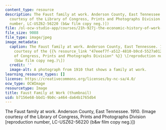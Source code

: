 ```yaml
---
content_type: resource
description: The Faust family at work. Anderson County, East Tennessee. 1910. (Image
  courtesy of the Library of Congress, Prints and Photographs Division [reproduction
  number, LC-USZ62-56220 (b&w film copy neg.)])
file: /ol-ocw-studio-app/courses/21h-927j-the-economic-history-of-work-and-family-spring-2005/b7156e68bbd19b0ca464da64b1765db4_21h-927js05-th.jpg
file_size: 9088
file_type: image/jpeg
image_metadata:
  caption: The Faust family at work. Anderson County, East Tennessee. 1910. (Image
    courtesy of the {{% resource_link "47eeef7f-a512-4810-b9cd-5527a0125eb4" "Library
    of Congress, Prints and Photographs Division" %}} \[reproduction number, LC-USZ62-56220
    (b&w film copy neg.)\])
  credit: ''
  image-alt: A photograph from 1910 that shows a family at work.
learning_resource_types: []
license: https://creativecommons.org/licenses/by-nc-sa/4.0/
ocw_type: OCWImage
resourcetype: Image
title: Faust Family at Work (thumbnail)
uid: b7156e68-bbd1-9b0c-a464-da64b1765db4
---
```

The Faust family at work. Anderson County, East Tennessee. 1910. (Image courtesy of the Library of Congress, Prints and Photographs Division [reproduction number, LC-USZ62-56220 (b&w film copy neg.)])